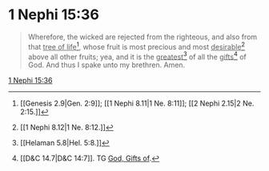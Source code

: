 # 1 Nephi 15:36

> Wherefore, the wicked are rejected from the righteous, and also from that <u>tree of life</u>[^a], whose fruit is most precious and most <u>desirable</u>[^b] above all other fruits; yea, and it is the <u>greatest</u>[^c] of all the <u>gifts</u>[^d] of God. And thus I spake unto my brethren. Amen.

[1 Nephi 15:36](https://www.churchofjesuschrist.org/study/scriptures/bofm/1-ne/15?lang=eng&id=p36#p36)


[^a]: [[Genesis 2.9|Gen. 2:9]]; [[1 Nephi 8.11|1 Ne. 8:11]]; [[2 Nephi 2.15|2 Ne. 2:15.]]
[^b]: [[1 Nephi 8.12|1 Ne. 8:12.]]
[^c]: [[Helaman 5.8|Hel. 5:8.]]
[^d]: [[D&C 14.7|D&C 14:7]]. TG [God, Gifts of](https://www.churchofjesuschrist.org/study/scriptures/tg/god-gifts-of?lang=eng).
